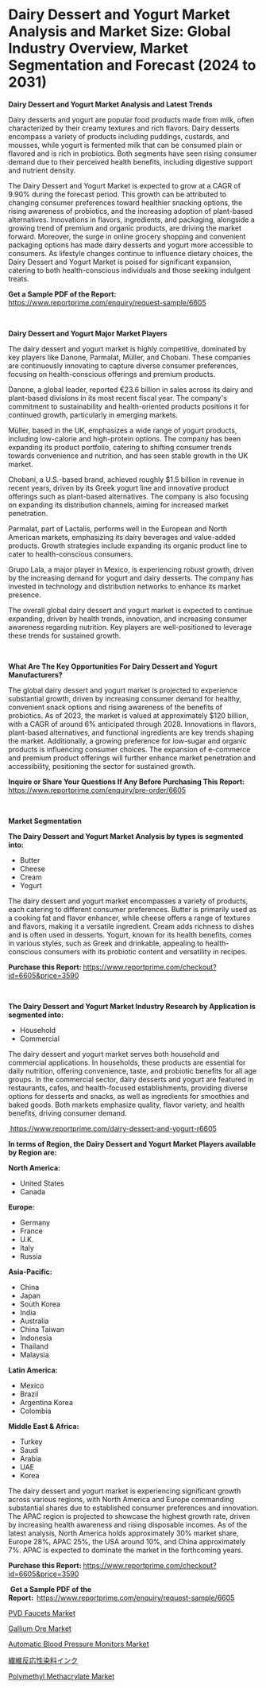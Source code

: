 <p><h1>Dairy Dessert and Yogurt Market Analysis and Market Size: Global Industry Overview, Market Segmentation and Forecast (2024 to 2031)</h1></p><p><strong>Dairy Dessert and Yogurt Market Analysis and Latest Trends</strong></p>
<p><p>Dairy desserts and yogurt are popular food products made from milk, often characterized by their creamy textures and rich flavors. Dairy desserts encompass a variety of products including puddings, custards, and mousses, while yogurt is fermented milk that can be consumed plain or flavored and is rich in probiotics. Both segments have seen rising consumer demand due to their perceived health benefits, including digestive support and nutrient density.</p><p>The Dairy Dessert and Yogurt Market is expected to grow at a CAGR of 9.90% during the forecast period. This growth can be attributed to changing consumer preferences toward healthier snacking options, the rising awareness of probiotics, and the increasing adoption of plant-based alternatives. Innovations in flavors, ingredients, and packaging, alongside a growing trend of premium and organic products, are driving the market forward. Moreover, the surge in online grocery shopping and convenient packaging options has made dairy desserts and yogurt more accessible to consumers. As lifestyle changes continue to influence dietary choices, the Dairy Dessert and Yogurt Market is poised for significant expansion, catering to both health-conscious individuals and those seeking indulgent treats.</p></p>
<p><strong>Get a Sample PDF of the Report:&nbsp;</strong> <a href="https://www.reportprime.com/enquiry/request-sample/6605">https://www.reportprime.com/enquiry/request-sample/6605</a></p>
<p>&nbsp;</p>
<p><strong>Dairy Dessert and Yogurt Major Market Players</strong></p>
<p><p>The dairy dessert and yogurt market is highly competitive, dominated by key players like Danone, Parmalat, Müller, and Chobani. These companies are continuously innovating to capture diverse consumer preferences, focusing on health-conscious offerings and premium products.</p><p>Danone, a global leader, reported €23.6 billion in sales across its dairy and plant-based divisions in its most recent fiscal year. The company's commitment to sustainability and health-oriented products positions it for continued growth, particularly in emerging markets.</p><p>Müller, based in the UK, emphasizes a wide range of yogurt products, including low-calorie and high-protein options. The company has been expanding its product portfolio, catering to shifting consumer trends towards convenience and nutrition, and has seen stable growth in the UK market.</p><p>Chobani, a U.S.-based brand, achieved roughly $1.5 billion in revenue in recent years, driven by its Greek yogurt line and innovative product offerings such as plant-based alternatives. The company is also focusing on expanding its distribution channels, aiming for increased market penetration.</p><p>Parmalat, part of Lactalis, performs well in the European and North American markets, emphasizing its dairy beverages and value-added products. Growth strategies include expanding its organic product line to cater to health-conscious consumers.</p><p>Grupo Lala, a major player in Mexico, is experiencing robust growth, driven by the increasing demand for yogurt and dairy desserts. The company has invested in technology and distribution networks to enhance its market presence.</p><p>The overall global dairy dessert and yogurt market is expected to continue expanding, driven by health trends, innovation, and increasing consumer awareness regarding nutrition. Key players are well-positioned to leverage these trends for sustained growth.</p></p>
<p>&nbsp;</p>
<p><strong>What Are The Key Opportunities For Dairy Dessert and Yogurt Manufacturers?</strong></p>
<p><p>The global dairy dessert and yogurt market is projected to experience substantial growth, driven by increasing consumer demand for healthy, convenient snack options and rising awareness of the benefits of probiotics. As of 2023, the market is valued at approximately $120 billion, with a CAGR of around 6% anticipated through 2028. Innovations in flavors, plant-based alternatives, and functional ingredients are key trends shaping the market. Additionally, a growing preference for low-sugar and organic products is influencing consumer choices. The expansion of e-commerce and premium product offerings will further enhance market penetration and accessibility, positioning the sector for sustained growth.</p></p>
<p><strong>Inquire or Share Your Questions If Any Before Purchasing This Report:</strong> <a href="https://www.reportprime.com/enquiry/pre-order/6605">https://www.reportprime.com/enquiry/pre-order/6605</a></p>
<p>&nbsp;</p>
<p><strong>Market Segmentation</strong></p>
<p><strong>The Dairy Dessert and Yogurt Market Analysis by types is segmented into:</strong></p>
<p><ul><li>Butter</li><li>Cheese</li><li>Cream</li><li>Yogurt</li></ul></p>
<p><p>The dairy dessert and yogurt market encompasses a variety of products, each catering to different consumer preferences. Butter is primarily used as a cooking fat and flavor enhancer, while cheese offers a range of textures and flavors, making it a versatile ingredient. Cream adds richness to dishes and is often used in desserts. Yogurt, known for its health benefits, comes in various styles, such as Greek and drinkable, appealing to health-conscious consumers with its probiotic content and versatility in recipes.</p></p>
<p><strong>Purchase this Report:&nbsp;</strong><a href="https://www.reportprime.com/checkout?id=6605&price=3590">https://www.reportprime.com/checkout?id=6605&price=3590</a></p>
<p>&nbsp;</p>
<p><strong>The Dairy Dessert and Yogurt Market Industry Research by Application is segmented into:</strong></p>
<p><ul><li>Household</li><li>Commercial</li></ul></p>
<p><p>The dairy dessert and yogurt market serves both household and commercial applications. In households, these products are essential for daily nutrition, offering convenience, taste, and probiotic benefits for all age groups. In the commercial sector, dairy desserts and yogurt are featured in restaurants, cafes, and health-focused establishments, providing diverse options for desserts and snacks, as well as ingredients for smoothies and baked goods. Both markets emphasize quality, flavor variety, and health benefits, driving consumer demand.</p></p>
<p><a href="https://www.reportprime.com/dairy-dessert-and-yogurt-r6605">&nbsp;https://www.reportprime.com/dairy-dessert-and-yogurt-r6605</a></p>
<p><strong>In terms of Region, the Dairy Dessert and Yogurt Market Players available by Region are:</strong></p>
<p>
    <p> <strong> North America: </strong>
        <ul>
            <li>United States</li>
            <li>Canada</li>
        </ul>
        </p> 
    <p> <strong> Europe: </strong>
        <ul>
            <li>Germany</li>
            <li>France</li>
            <li>U.K.</li>
            <li>Italy</li>
            <li>Russia</li>
        </ul>
        </p> 
    <p> <strong> Asia-Pacific: </strong>
        <ul>
            <li>China</li>
            <li>Japan</li>
            <li>South Korea</li>
            <li>India</li>
            <li>Australia</li>
            <li>China Taiwan</li>
            <li>Indonesia</li>
            <li>Thailand</li>
            <li>Malaysia</li>
        </ul>
        </p> 
    <p> <strong> Latin America: </strong>
        <ul>
            <li>Mexico</li>
            <li>Brazil</li>
            <li>Argentina Korea</li>
            <li>Colombia</li>
        </ul>
        </p> 
    <p> <strong> Middle East & Africa: </strong>
        <ul>
            <li>Turkey</li>
            <li>Saudi</li>
            <li>Arabia</li>
            <li>UAE</li>
            <li>Korea</li>
        </ul>
    </p>
    </p>
<p><p>The dairy dessert and yogurt market is experiencing significant growth across various regions, with North America and Europe commanding substantial shares due to established consumer preferences and innovation. The APAC region is projected to showcase the highest growth rate, driven by increasing health awareness and rising disposable incomes. As of the latest analysis, North America holds approximately 30% market share, Europe 28%, APAC 25%, the USA around 10%, and China approximately 7%. APAC is expected to dominate the market in the forthcoming years.</p></p>
<p><strong>Purchase this Report: </strong><a href="https://www.reportprime.com/checkout?id=6605&price=3590">https://www.reportprime.com/checkout?id=6605&price=3590</a></p>
<p>&nbsp;<strong>Get a Sample PDF of the Report:&nbsp;&nbsp;</strong><a href="https://www.reportprime.com/enquiry/request-sample/6605">https://www.reportprime.com/enquiry/request-sample/6605</a></p>
<p><strong></strong></p>
<p><p><a href="https://www.linkedin.com/pulse/pvd-faucets-market-revolution-2024-2031-trends-shaping-next-vlpnf?trackingId=o4ccxKtuRe%2BCA6ATLjB8%2Fg%3D%3D">PVD Faucets Market</a></p><p><a href="https://issuu.com/reportprime-2/docs/gallium-ore-market-size-2030.pptx_5283941c525414">Gallium Ore Market</a></p><p><a href="https://medium.com/@polesdua.1/the-automatic-blood-pressure-monitors-market-prioritizes-cost-control-and-efficiency-enhancement-ce2444a0e7a8">Automatic Blood Pressure Monitors Market</a></p><p><a href="https://medium.com/@zionmetz1960/textile-reactive-dye-inks-market-%E3%81%AE%E3%82%B0%E3%83%AD%E3%83%BC%E3%83%90%E3%83%AB%E5%B8%82%E5%A0%B4%E6%A6%82%E8%A6%81%E3%81%AF-%E4%B8%96%E7%95%8C%E3%81%8A%E3%82%88%E3%81%B3%E4%B8%BB%E8%A6%81%E5%B8%82%E5%A0%B4%E3%81%AB%E3%81%8A%E3%81%91%E3%82%8B%E6%A5%AD%E7%95%8C%E3%81%AB%E5%BD%B1%E9%9F%BF%E3%82%92%E4%B8%8E%E3%81%88%E3%82%8B%E4%B8%BB%E8%A6%81%E3%81%AA%E3%83%88%E3%83%AC%E3%83%B3%E3%83%89%E3%81%AB%E3%81%A4%E3%81%84%E3%81%A6-%E7%8B%AC%E8%87%AA%E3%81%AE%E8%A6%96%E7%82%B9%E3%82%92%E6%8F%90%E4%BE%9B%E3%81%97%E3%81%BE%E3%81%99-7f6c9e2e1506">繊維反応性染料インク</a></p><p><a href="https://issuu.com/reportprime-2/docs/polymethyl-methacrylate-market-size_d4be8c6e792ac8">Polymethyl Methacrylate Market</a></p></p>